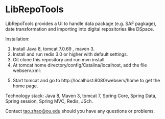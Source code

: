 # LibRepoTools
LibRepoTools provides a UI to handle data package (e.g. SAF pagkage), date transformation and importing into digital repositories like DSpace. 

Installation:

1. Install Java 8, tomcat 7.0.69 <do NOT use very old version>, maven 3.
2. Install and run redis 3.0 or higher with default settings.
3. Git clone this repository and run mvn install.
4. At tomcat home directory/config/Catalina/localhost, add the file webserv.xml:
  <?xml version="1.0" encoding="UTF-8"?><Context antiJARLocking="true" docBase="{LibRepoTools parent directory}/LibRepoTools/shareokdata/webserv/target/webserv-1.0-SNAPSHOT" path="/webserv"/>
5. Start tomcat and go to http://localhost:8080/webserv/home to get the home page.

Technology stack:
Java 8, Maven 3, tomcat 7, Spring Core, Spring Data, Spring session, Spring MVC, Redis, JSch.

Contact tao.zhao@ou.edu should you have any questions or problems.
